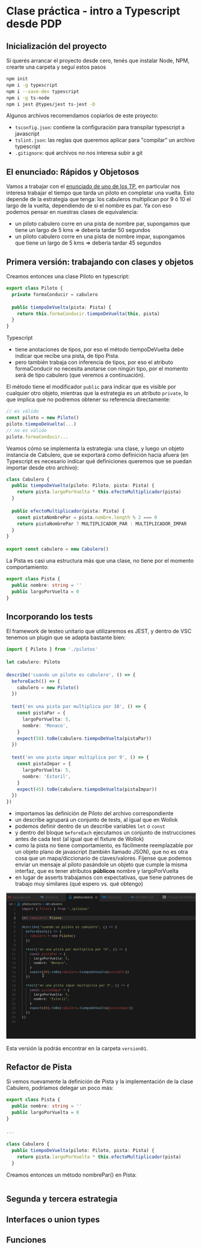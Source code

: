 # Clase práctica - intro a Typescript desde PDP

## Inicialización del proyecto

Si querés arrancar el proyecto desde cero, tenés que instalar Node, NPM, crearte una carpeta y seguí estos pasos

```bash
npm init
npm i -g typescript
npm i --save-dev typescript
npm i -g ts-node
npm i jest @types/jest ts-jest -D
```

Algunos archivos recomendamos copiarlos de este proyecto:

- `tsconfig.json`: contiene la configuración para transpilar typescript a javascript
- `tslint.json`: las reglas que queremos aplicar para "compilar" un archivo typescript
- `.gitignore`: qué archivos no nos interesa subir a git

## El enunciado: Rápidos y Objetosos

Vamos a trabajar con el [enunciado de uno de los TP](https://docs.google.com/document/d/1m4zWUbiUPI-Ck_Kx9QXLWM9xSq425fpAhXgV6WHQjpc/edit#), en particular nos interesa trabajar el tiempo que tarda un piloto en completar una vuelta. Esto depende de la estrategia que tenga: los cabuleros multiplican por 9 ó 10 el largo de la vuelta, dependiendo de si el nombre es par. Ya con eso podemos pensar en nuestras clases de equivalencia:

- un piloto cabulero corre en una pista de nombre par, supongamos que tiene un largo de 5 kms => debería tardar 50 segundos
- un piloto cabulero corre en una pista de nombre impar, supongamos que tiene un largo de 5 kms => debería tardar 45 segundos

## Primera versión: trabajando con clases y objetos

Creamos entonces una clase Piloto en typescript:

```ts
export class Piloto {
  private formaConducir = cabulero

  public tiempoDeVuelta(pista: Pista) {
    return this.formaConducir.tiempoDeVuelta(this, pista)
  }
}
```

Typescript 

- tiene anotaciones de tipos, por eso el método tiempoDeVuelta debe indicar que recibe una pista, de tipo Pista. 
- pero también trabaja con inferencia de tipos, por eso el atributo formaConducir no necesita anotarse con ningún tipo, por el momento será de tipo cabulero (que veremos a continuación).

El método tiene el modificador `public` para indicar que es visible por cualquier otro objeto, mientras que la estrategia es un atributo `private`, lo que implica que no podremos obtener su referencia directamente:

```ts
// es válido
const piloto = new Piloto()
piloto.tiempoDeVuelta(...)
// no es válido
piloto.formaConducir...
```

Veamos cómo se implementa la estrategia: una clase, y luego un objeto instancia de Cabulero, que se exportará como definición hacia afuera (en Typescript es necesario indicar qué definiciones queremos que se puedan importar desde otro archivo):

```ts
class Cabulero {
  public tiempoDeVuelta(piloto: Piloto, pista: Pista) {
    return pista.largoPorVuelta * this.efectoMultiplicador(pista)
  }

  public efectoMultiplicador(pista: Pista) {
    const pistaNombrePar = pista.nombre.length % 2 === 0
    return pistaNombrePar ? MULTIPLICADOR_PAR : MULTIPLICADOR_IMPAR
  }
}

export const cabulero = new Cabulero()
```

La Pista es casi una estructura más que una clase, no tiene por el momento comportamiento:

```ts
export class Pista {
  public nombre: string = ''
  public largoPorVuelta = 0
}
```

## Incorporando los tests

El framework de testeo unitario que utilizaremos es JEST, y dentro de VSC tenemos un plugin que se adapta bastante bien:

```ts
import { Piloto } from './pilotos'

let cabulero: Piloto

describe('cuando un piloto es cabulero', () => {
  beforeEach(() => {
    cabulero = new Piloto()
  })

  test('en una pista par multiplica por 10', () => {
    const pistaPar = {
      largoPorVuelta: 5,
      nombre: 'Monaco',
    }
    expect(50).toBe(cabulero.tiempoDeVuelta(pistaPar))
  })

  test('en una pista impar multiplica por 9', () => {
    const pistaImpar = {
      largoPorVuelta: 5,
      nombre: 'Estoril',
    }
    expect(45).toBe(cabulero.tiempoDeVuelta(pistaImpar))
  })
})
```

- importamos las definición de Piloto del archivo correspondiente
- un describe agrupará un conjunto de tests, al igual que en Wollok
- podemos definir dentro de un describe variables `let` o `const`
- y dentro del bloque `beforeEach` ejecutamos un conjunto de instrucciones antes de cada test (al igual que el fixture de Wollok)
- como la pista no tiene comportamiento, es fácilmente reemplazable por un objeto plano de javascript (también llamado JSON), que no es otra cosa que un mapa/diccionario de claves/valores. Fíjense que podemos enviar un mensaje al piloto pasándole un objeto que cumple la misma interfaz, que es tener atributos **públicos** nombre y largoPorVuelta
- en lugar de asserts trabajamos con expectativas, que tiene patrones de trabajo muy similares (qué espero vs. qué obtengo)

![JEST demo](./images/jest.gif)

Esta versión la podrás encontrar en la carpeta `version01`.

## Refactor de Pista

Si vemos nuevamente la definición de Pista y la implementación de la clase Cabulero, podríamos delegar un poco más:

```ts
export class Pista {
  public nombre: string = ''
  public largoPorVuelta = 0
}

...

class Cabulero {
  public tiempoDeVuelta(piloto: Piloto, pista: Pista) {
    return pista.largoPorVuelta * this.efectoMultiplicador(pista)
  }
```

Creamos entonces un método nombrePar() en Pista:

```ts

```

## Segunda y tercera estrategia

## Interfaces o union types

## Funciones

